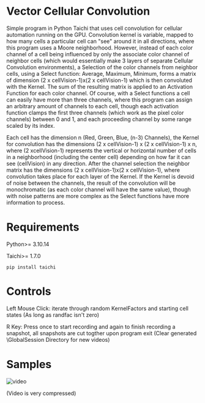 # Vector Cellular Convolution 
Simple program in Python Taichi that uses cell convolution for cellular automation running on the GPU. Convolution kernel is variable, mapped to how many cells a particular cell can "see" around it in all directions, where this program uses a Moore neighborhood. However, instead of each color channel of a cell being influenced by only the associate color channel of neighbor cells (which would essentially make 3 layers of separate Cellular Convolution environments), a Selection of the color channels from neighbor cells, using a Select function: Average, Maximum, Minimum, forms a matrix of dimension (2 x cellVision-1)x(2 x cellVision-1) which is then convoluted with the Kernel. The sum of the resulting matrix is applied to an Activation Function for each color channel. Of course, with a Select functions a cell can easily have more than three channels, where this program can assign an arbitrary amount of channels to each cell, though each activation function clamps the first three channels (which work as the pixel color channels) between 0 and 1, and each proceeding channel by some range scaled by its index. 

Each cell has the dimension n (Red, Green, Blue, (n-3) Channels), the Kernel for convolution has the dimensions (2 x cellVision-1) x (2 x cellVision-1) x n, where (2 xcellVision-1) represents the vertical or horizontal number of cells in a neighborhood (including the center cell) depending on how far it can see (cellVision) in any direction. After the channel selection the neighbor matrix has the dimensions (2 x cellVision-1)x(2 x cellVision-1), where convolution takes place for each layer of the Kernel. If the Kernel is devoid of noise between the channels, the result of the convolution will be monochromatic (as each color channel will have the same value), though with noise patterns are more complex as the Select functions have more information to process.

# Requirements
Python>= 3.10.14

Taichi>= 1.7.0

```
pip install taichi 
```

# Controls
Left Mouse Click: iterate through random KernelFactors and starting cell states (As long as randfac isn't zero)

R Key: Press once to start recording and again to finish recording a snapshot, all snapshots are cut togther upon program exit (Clear generated \GlobalSession Directory for new videos)

# Samples
![video](https://github.com/Xyzonox/VectorCellularConvolution/assets/85287832/2d91deb9-1ea8-4367-b2ec-ef1689393628)

(Video is very compressed) 

